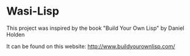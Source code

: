 # Wasi-Lisp

This project was inspired by the book "Build Your Own Lisp" by Daniel Holden

It can be found on this website: http://www.buildyourownlisp.com/
